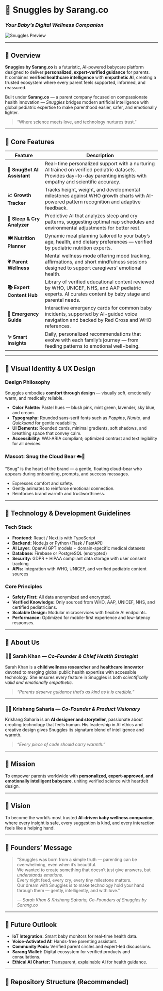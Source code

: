 # 🍼 Snuggles by Sarang.co  
### *Your Baby’s Digital Wellness Companion*

![Snuggles Preview](https://ik.imagekit.io/kriz/Screenshot%202025-10-09%20215044.png?updatedAt=1760031002456)


---

## 🌸 Overview

**Snuggles by Sarang.co** is a futuristic, AI-powered babycare platform designed to deliver **personalized, expert-verified guidance** for parents.  
It combines **verified healthcare intelligence** with **empathetic AI**, creating a trusted ecosystem where every parent feels supported, informed, and reassured.

Built under **Sarang.co** — a parent company focused on compassionate health innovation — *Snuggles* bridges modern artificial intelligence with global pediatric expertise to make parenthood easier, safer, and emotionally lighter.

> “Where science meets love, and technology nurtures trust.”

---

## 🌼 Core Features

| Feature | Description |
|----------|-------------|
| **🤖 SnugBot AI Assistant** | Real-time personalized support with a nurturing AI trained on verified pediatric datasets. Provides day-to-day parenting insights with empathy and scientific accuracy. |
| **📈 Growth Tracker** | Tracks height, weight, and developmental milestones against WHO growth charts with AI-powered pattern recognition and adaptive feedback. |
| **🌙 Sleep & Cry Analyzer** | Predictive AI that analyzes sleep and cry patterns, suggesting optimal nap schedules and environmental adjustments for better rest. |
| **🍽️ Nutrition Planner** | Dynamic meal planning tailored to your baby’s age, health, and dietary preferences — verified by pediatric nutrition experts. |
| **💗 Parent Wellness** | Mental wellness mode offering mood tracking, affirmations, and short mindfulness sessions designed to support caregivers’ emotional health. |
| **📚 Expert Content Hub** | Library of verified educational content reviewed by WHO, UNICEF, NHS, and AAP pediatric experts. AI curates content by baby stage and parental needs. |
| **🚨 Emergency Guide** | Interactive emergency cards for common baby incidents, supported by AI-guided voice navigation and backed by Red Cross and WHO references. |
| **✨ Smart Insights** | Daily, personalized recommendations that evolve with each family’s journey — from feeding patterns to emotional well-being. |

---

## 🎨 Visual Identity & UX Design

### **Design Philosophy**
Snuggles embodies **comfort through design** — visually soft, emotionally warm, and medically reliable.

- **Color Palette:** Pastel hues — blush pink, mint green, lavender, sky blue, and cream.  
- **Typography:** Rounded sans-serif fonts such as *Poppins*, *Nunito*, and *Quicksand* for gentle readability.  
- **UI Elements:** Rounded cards, minimal gradients, soft shadows, and breathing space that convey calm.  
- **Accessibility:** WAI-ARIA compliant; optimized contrast and text legibility for all devices.  

### **Mascot: Snug the Cloud Bear ☁️🐻**
“Snug” is the heart of the brand — a gentle, floating cloud-bear who appears during onboarding, prompts, and success messages.  
- Expresses comfort and safety.  
- Gently animates to reinforce emotional connection.  
- Reinforces brand warmth and trustworthiness.  

---

## 🧠 Technology & Development Guidelines

### **Tech Stack**
- **Frontend:** React / Next.js with TypeScript  
- **Backend:** Node.js or Python (Flask / FastAPI)  
- **AI Layer:** OpenAI GPT models + domain-specific medical datasets  
- **Database:** Firebase or PostgreSQL (encrypted)  
- **Security:** GDPR + HIPAA compliant data storage with user consent tracking  
- **APIs:** Integration with WHO, UNICEF, and verified pediatric content sources  

### **Core Principles**
- **Safety First:** All data anonymized and encrypted.  
- **Verified Knowledge:** Only sourced from WHO, AAP, UNICEF, NHS, and certified pediatricians.  
- **Scalable Design:** Modular microservices with flexible AI endpoints.  
- **Performance:** Optimized for mobile-first experience and low-latency responses.  

---

## 💖 About Us

### 👩‍⚕️ Sarah Khan — *Co-Founder & Chief Health Strategist*
Sarah Khan is a **child wellness researcher** and **healthcare innovator** devoted to merging global public health expertise with accessible technology. She ensures every feature in Snuggles is both *scientifically valid and emotionally empathetic.*

> *“Parents deserve guidance that’s as kind as it is credible.”*

---

### 👨‍💻 Krishang Saharia — *Co-Founder & Product Visionary*
Krishang Saharia is an **AI designer and storyteller**, passionate about creating technology that feels human. His leadership in AI ethics and creative design gives Snuggles its signature blend of intelligence and warmth.

> *“Every piece of code should carry warmth.”*

---

## 🌿 Mission

To empower parents worldwide with **personalized, expert-approved, and emotionally intelligent babycare**, uniting verified science with heartfelt design.

---

## 🌈 Vision

To become the world’s most trusted **AI-driven baby wellness companion**, where every insight is safe, every suggestion is kind, and every interaction feels like a helping hand.

---

## 💬 Founders’ Message

> “Snuggles was born from a simple truth — parenting can be overwhelming, even when it’s beautiful.  
> We wanted to create something that doesn’t just give answers, but *understands emotions*.  
> Every night feed, every cry, every tiny milestone matters.  
> Our dream with Snuggles is to make technology hold your hand through them — gently, intelligently, and with love.”  
>   
> — *Sarah Khan & Krishang Saharia, Co-Founders of Snuggles by Sarang.co*

---

## 🧭 Future Outlook

- **IoT Integration:** Smart baby monitors for real-time health data.  
- **Voice-Activated AI:** Hands-free parenting assistant.  
- **Community Pods:** Verified parent circles and expert-led discussions.  
- **Sarang Wallet:** Digital ecosystem for verified products and consultations.  
- **Ethical AI Charter:** Transparent, explainable AI for health guidance.  

---

## 📁 Repository Structure (Recommended)

